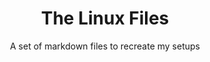 <h1 align="center">The Linux Files</h1>
<p align="center">A set of markdown files to recreate my setups</p>
